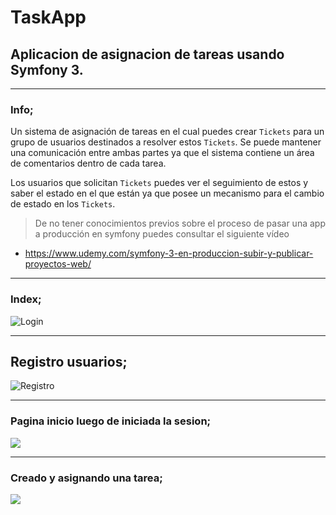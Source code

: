 # TaskApp

## Aplicacion de asignacion de tareas usando Symfony 3.
---
### Info;

Un sistema de asignación de tareas en el cual puedes crear `Tickets` para un grupo de usuarios destinados a resolver estos `Tickets`. Se puede mantener una comunicación entre ambas partes ya que el sistema contiene un área de comentarios dentro de cada tarea.

Los usuarios que solicitan `Tickets` puedes ver el seguimiento de estos y saber el estado en el que están ya que posee un mecanismo para el cambio de estado en los `Tickets`.


> De no tener conocimientos previos sobre el proceso de pasar una app a producción en symfony puedes consultar el siguiente vídeo  
* https://www.udemy.com/symfony-3-en-produccion-subir-y-publicar-proyectos-web/


---
### Index;
![Login](https://i.imgur.com/qzHOA1W.jpg)

---
## Registro usuarios;
![Registro](https://i.imgur.com/Z5zj2V3.jpg)

---

### Pagina inicio luego de iniciada la sesion;

![](https://i.imgur.com/kaAUaY8.jpg)

---

### Creado y asignando una tarea;

![](https://i.imgur.com/XRuv4uE.jpg)
